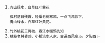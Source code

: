 1. `青山绿水，白草红叶黄花`  
    ```
    孤村落日残霞，轻烟老树寒鸦，一点飞鸿影下。  
    青山绿水，白草红叶黄花。
    ```
1. `竹外桃花三两枝，春江水暖鸦先知`  
1. `枯藤老树昏鸦，小桥流水人家，古道西风瘦马。夕阳西下`